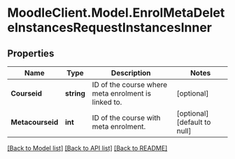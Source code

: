 # MoodleClient.Model.EnrolMetaDeleteInstancesRequestInstancesInner

## Properties

Name | Type | Description | Notes
------------ | ------------- | ------------- | -------------
**Courseid** | **string** | ID of the course where meta enrolment is linked to. | [optional] 
**Metacourseid** | **int** | ID of the course with meta enrolment. | [optional] [default to null]

[[Back to Model list]](../README.md#documentation-for-models) [[Back to API list]](../README.md#documentation-for-api-endpoints) [[Back to README]](../README.md)

